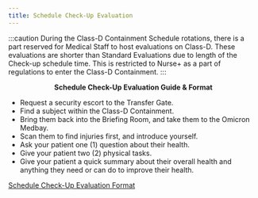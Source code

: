 ```yaml
---
title: Schedule Check-Up Evaluation
---
```


:::caution
During the Class-D Containment Schedule rotations, there is a part reserved for Medical Staff to host evaluations on Class-D. These evaluations are shorter than Standard Evaluations due to length of the Check-up schedule time. This is restricted to Nurse+ as a part of regulations to enter the Class-D Containment.
:::

<center><strong>Schedule Check-Up Evaluation Guide & Format</strong></center>

- Request a security escort to the Transfer Gate.
- Find a subject within the Class-D Containment.
- Bring them back into the Briefing Room, and take them to the Omicron Medbay.
- Scan them to find injuries first, and introduce yourself.
- Ask your patient one (1) question about their health.
- Give your patient two (2) physical tasks.
- Give your patient a quick summary about their overall health and anything they need or can do to improve their health.

[Schedule Check-Up Evaluation Format](https://docs.google.com/document/d/1wNNwa8VXp41dj5hLlTzJo7Glf56HZwotbGbQHz6EE44/edit?usp=sharing)